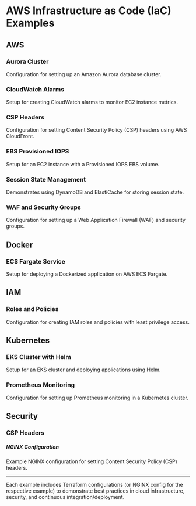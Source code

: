 # AWS Infrastructure as Code (IaC) Examples

## AWS
### Aurora Cluster
Configuration for setting up an Amazon Aurora database cluster.

### CloudWatch Alarms
Setup for creating CloudWatch alarms to monitor EC2 instance metrics.

### CSP Headers
Configuration for setting Content Security Policy (CSP) headers using AWS CloudFront.

### EBS Provisioned IOPS
Setup for an EC2 instance with a Provisioned IOPS EBS volume.

### Session State Management
Demonstrates using DynamoDB and ElastiCache for storing session state.

### WAF and Security Groups
Configuration for setting up a Web Application Firewall (WAF) and security groups.

## Docker
### ECS Fargate Service
Setup for deploying a Dockerized application on AWS ECS Fargate.

## IAM
### Roles and Policies
Configuration for creating IAM roles and policies with least privilege access.

## Kubernetes
### EKS Cluster with Helm
Setup for an EKS cluster and deploying applications using Helm.

### Prometheus Monitoring
Configuration for setting up Prometheus monitoring in a Kubernetes cluster.

## Security
### CSP Headers
##### NGINX Configuration
Example NGINX configuration for setting Content Security Policy (CSP) headers.

---

Each example includes Terraform configurations (or NGINX config for the respective example) to demonstrate best practices in cloud infrastructure, security, and continuous integration/deployment.
